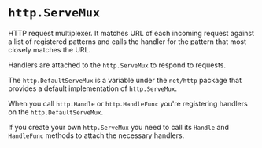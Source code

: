 # `http.ServeMux`
HTTP request multiplexer. It matches URL of each incoming request against a list of registered patterns and calls the handler for the pattern that most closely matches the URL.

Handlers are attached to the `http.ServeMux` to respond to requests.

The `http.DefaultServeMux` is a variable under the `net/http` package that provides a default implementation of `http.ServeMux`.

When you call `http.Handle` or `http.HandleFunc` you're registering handlers on the `http.DefaultServeMux`.

If you create your own `http.ServeMux` you need to call its `Handle` and `HandleFunc` methods to attach the necessary handlers.